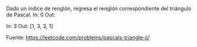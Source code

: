 Dado un índice de renglón, regresa el renglón correspondiente del triángulo de
Pascal.
In: 0
Out:

In: 3
Out: [1, 3, 3, 1]

Fuente: https://leetcode.com/problems/pascals-triangle-ii/